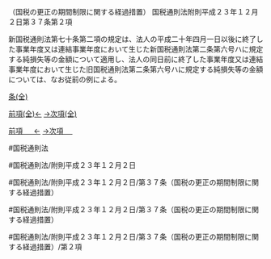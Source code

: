 （国税の更正の期間制限に関する経過措置）
国税通則法附則平成２３年１２月２日第３７条第２項

新国税通則法第七十条第二項の規定は、法人の平成二十年四月一日以後に終了した事業年度又は連結事業年度において生じた新国税通則法第二条第六号ハに規定する純損失等の金額について適用し、法人の同日前に終了した事業年度又は連結事業年度において生じた旧国税通則法第二条第六号ハに規定する純損失等の金額については、なお従前の例による。

[条(全)](国税通則法＿＿＿＿附則平成２３年１２月２日第３７条_.md)

[前項(全)←](国税通則法＿＿＿＿附則平成２３年１２月２日第３７条第１項_.md)    [→次項(全)](国税通則法＿＿＿＿附則平成２３年１２月２日第３７条第３項_.md)

[前項 　 ←](国税通則法＿＿＿＿附則平成２３年１２月２日第３７条第１項.md)    [→次項 　 ](国税通則法＿＿＿＿附則平成２３年１２月２日第３７条第３項.md)



#国税通則法

#国税通則法/附則平成２３年１２月２日

#国税通則法/附則平成２３年１２月２日/第３７条（国税の更正の期間制限に関する経過措置）

#国税通則法/附則平成２３年１２月２日/第３７条（国税の更正の期間制限に関する経過措置）

#国税通則法/附則平成２３年１２月２日/第３７条（国税の更正の期間制限に関する経過措置）/第２項

